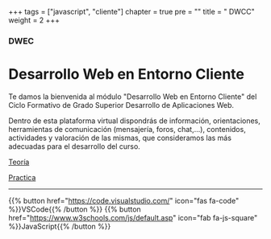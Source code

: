 +++
tags = ["javascript", "cliente"]
chapter = true
pre = "<i class='fab fa-html5'></i>"
title = " DWCC"
weight = 2
+++

### DWEC

# Desarrollo Web en Entorno Cliente


Te damos la bienvenida al módulo "Desarrollo Web en Entorno Cliente" del Ciclo Formativo de Grado Superior Desarrollo de Aplicaciones Web. 

Dentro de esta plataforma virtual dispondrás de información, orientaciones, herramientas de comunicación (mensajería, foros, chat,...), contenidos, actividades y valoración de las mismas, que consideramos las más adecuadas para el desarrollo del curso.


[Teoría](teoria/)

[Practica](practica/)

---
{{% button href="https://code.visualstudio.com/" icon="fas fa-code" %}}VSCode{{% /button %}}
{{% button href="https://www.w3schools.com/js/default.asp" icon="fab fa-js-square" %}}JavaScript{{% /button %}}


